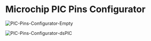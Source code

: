 # Microchip PIC Pins Configurator

![PIC-Pins-Configurator-Empty](https://github.com/user-attachments/assets/53ad5e1c-6451-47f8-ad69-f9ac3a92bb13)

![PIC-Pins-Configurator-dsPIC](https://github.com/user-attachments/assets/89284ff4-cd3e-4706-9724-9223107fb5a6)
<br/>

<br/>
